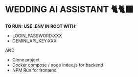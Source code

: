 # WEDDING AI ASSISTANT 🐈🐈‍⬛

**TO RUN: USE .ENV IN ROOT WITH:**
- LOGIN_PASSWORD:XXX
- GEMINI_API_KEY:XXX

AND
- Clone project
- Docker compose / node index.js for backend
- NPM Run for frontend
